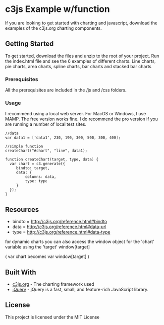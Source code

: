 # c3js Example w/function

If you are looking to get started with charting and javascript, download the examples of the c3js.org charting components. 

## Getting Started

To get started, download the files and unzip to the root of your project. Run the index.html file and see the 6 examples of different charts. Line charts, pie charts, area charts, spline charts, bar charts and stacked bar charts.

### Prerequisites

All the prerequisites are included in the /js and /css folders.

### Usage

I recommend using a local web server. For MacOS or Windows, I use MAMP. The free version works fine. I do recommend the pro version if you are running a number of local test sites. 

```
//data 
var data1 = ['data1', 230, 190, 300, 500, 300, 400];

//simple function
createChart("#chart", "line", data1);

function createChart(target, type, data) {
  var chart = c3.generate({
     bindto: target,
     data: {
         columns: data,
         type: type
     }
  });
}
```

## Resources
* bindto = http://c3js.org/reference.html#bindto
* data = http://c3js.org/reference.html#data-url
* type = http://c3js.org/reference.html#data-type

for dynamic charts you can also access the window object for the 'chart' variable using the 'target'
window[target] 

( var chart becomes var window[target] )

## Built With

* [c3js.org](http://www.c3js.org) - The charting framework used
* [jQuery](http://www.jquery.com/) - jQuery is a fast, small, and feature-rich JavaScript library.

## License

This project is licensed under the MIT License

